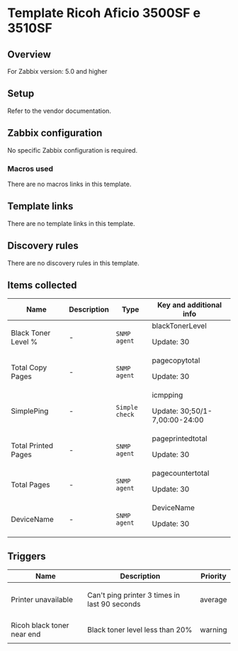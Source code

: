 # Template Ricoh Aficio 3500SF e 3510SF

## Overview

For Zabbix version: 5.0 and higher

## Setup

Refer to the vendor documentation.

## Zabbix configuration

No specific Zabbix configuration is required.

### Macros used

There are no macros links in this template.

## Template links

There are no template links in this template.

## Discovery rules

There are no discovery rules in this template.

## Items collected

|Name|Description|Type|Key and additional info|
|----|-----------|----|----|
|Black Toner Level %|<p>-</p>|`SNMP agent`|blackTonerLevel<p>Update: 30</p>|
|Total Copy Pages|<p>-</p>|`SNMP agent`|pagecopytotal<p>Update: 30</p>|
|SimplePing|<p>-</p>|`Simple check`|icmpping<p>Update: 30;50/1-7,00:00-24:00</p>|
|Total Printed Pages|<p>-</p>|`SNMP agent`|pageprintedtotal<p>Update: 30</p>|
|Total Pages|<p>-</p>|`SNMP agent`|pagecountertotal<p>Update: 30</p>|
|DeviceName|<p>-</p>|`SNMP agent`|DeviceName<p>Update: 30</p>|
## Triggers

|Name|Description|Priority|
|----|-----------|----|
|Printer unavailable|<p>Can't ping printer 3 times in last 90 seconds</p>|average|
|Ricoh black toner near end|<p>Black toner level less than 20%</p>|warning|
